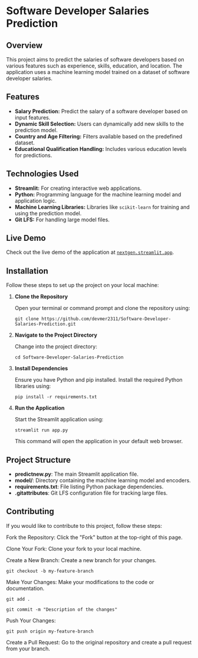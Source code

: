 # Software Developer Salaries Prediction

## Overview

This project aims to predict the salaries of software developers based on various features such as experience, skills, education, and location. The application uses a machine learning model trained on a dataset of software developer salaries.

## Features

- **Salary Prediction:** Predict the salary of a software developer based on input features.
- **Dynamic Skill Selection:** Users can dynamically add new skills to the prediction model.
- **Country and Age Filtering:** Filters available based on the predefined dataset.
- **Educational Qualification Handling:** Includes various education levels for predictions.

## Technologies Used

- **Streamlit:** For creating interactive web applications.
- **Python:** Programming language for the machine learning model and application logic.
- **Machine Learning Libraries:** Libraries like `scikit-learn` for training and using the prediction model.
- **Git LFS:** For handling large model files.

## Live Demo

Check out the live demo of the application at [`nextgen.streamlit.app`](https://nextgen.streamlit.app).

## Installation

Follow these steps to set up the project on your local machine:

1. **Clone the Repository**

   Open your terminal or command prompt and clone the repository using:

   ```git clone https://github.com/devmer2311/Software-Developer-Salaries-Prediction.git ```
   
2. **Navigate to the Project Directory**

   Change into the project directory:

   ```cd Software-Developer-Salaries-Prediction```

3. **Install Dependencies**

   Ensure you have Python and pip installed. Install the required Python libraries using:

   ``` pip install -r requirements.txt ```

4. **Run the Application**

   Start the Streamlit application using:

   ``` streamlit run app.py ```

   This command will open the application in your default web browser.

## Project Structure

- **predictnew.py**: The main Streamlit application file.
- **model/**: Directory containing the machine learning model and encoders.
- **requirements.txt**: File listing Python package dependencies.
- **.gitattributes**: Git LFS configuration file for tracking large files.


## Contributing
If you would like to contribute to this project, follow these steps:

Fork the Repository: Click the "Fork" button at the top-right of this page.

Clone Your Fork: Clone your fork to your local machine.

Create a New Branch: Create a new branch for your changes.

```git checkout -b my-feature-branch```

Make Your Changes: Make your modifications to the code or documentation.

```git add . ```

```git commit -m "Description of the changes" ```

Push Your Changes:

``` git push origin my-feature-branch ```

Create a Pull Request: Go to the original repository and create a pull request from your branch.

